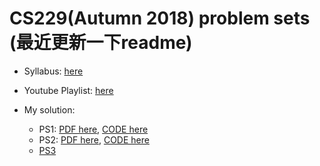 # CS229(Autumn 2018) problem sets (最近更新一下readme)

- Syllabus: [here](http://cs229.stanford.edu/syllabus-autumn2018.html)
- Youtube Playlist: [here](https://www.youtube.com/watch?v=jGwO_UgTS7I&list=PLoROMvodv4rMiGQp3WXShtMGgzqpfVfbU)

- My solution:
  - PS1: [PDF here](https://github.com/jayzhouwang/cs229/blob/main/ps1/tex/ps1.pdf), [CODE here](https://github.com/jayzhouwang/cs229/tree/main/ps1/src)
  - PS2: [PDF here](https://github.com/jayzhouwang/cs229/blob/main/ps2/tex/ps2.pdf), [CODE here](https://github.com/jayzhouwang/cs229/tree/main/ps2/src)
  - [PS3](https://github.com/jayzhouwang/cs229/blob/main/ps3/tex/ps3.pdf)

